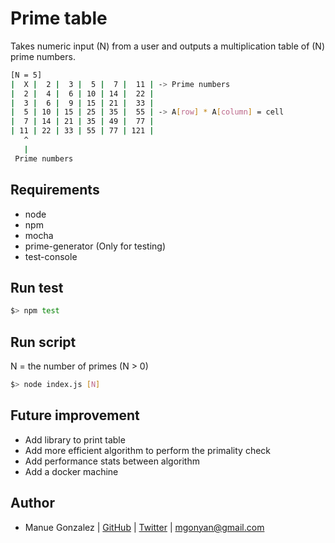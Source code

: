 # Prime table

Takes numeric input (N) from a user and outputs a multiplication table of (N) prime numbers.

```sh
[N = 5]
|  X |  2 |  3 |  5 |  7 |  11 | -> Prime numbers
|  2 |  4 |  6 | 10 | 14 |  22 |
|  3 |  6 |  9 | 15 | 21 |  33 |
|  5 | 10 | 15 | 25 | 35 |  55 | -> A[row] * A[column] = cell
|  7 | 14 | 21 | 35 | 49 |  77 |
| 11 | 22 | 33 | 55 | 77 | 121 |
   ^
   |
 Prime numbers
```

## Requirements

- node
- npm
- mocha
- prime-generator (Only for testing)
- test-console


## Run test

```sh
$> npm test
```

## Run script

N = the number of primes (N > 0)

```sh
$> node index.js [N]
```

## Future improvement

- Add library to print table
- Add more efficient algorithm to perform the primality check
- Add performance stats between algorithm
- Add a docker machine

## Author

- Manue Gonzalez | [GitHub](https://github.com/mgonyan) | [Twitter](https://twitter.com/mgonyan) | <mgonyan@gmail.com>

